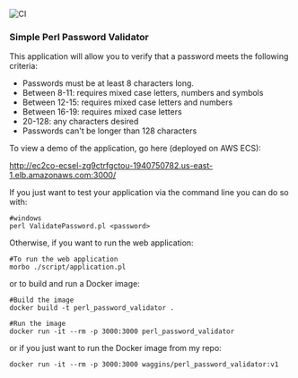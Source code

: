 ![CI](https://github.com/wkennedy/password-validation/workflows/CI/badge.svg)

### Simple Perl Password Validator

This application will allow you to verify that a password meets the following criteria:

- Passwords must be at least 8 characters long.
- Between 8-11: requires mixed case letters, numbers and symbols
- Between 12-15: requires mixed case letters and numbers
- Between 16-19: requires mixed case letters
- 20-128: any characters desired
- Passwords can't be longer than 128 characters

To view a demo of the application, go here (deployed on AWS ECS):

http://ec2co-ecsel-zg9ctrfgctou-1940750782.us-east-1.elb.amazonaws.com:3000/

If you just want to test your application via the command line you can do so with:

    #windows
    perl ValidatePassword.pl <password>
    
Otherwise, if you want to run the web application:

    #To run the web application
    morbo ./script/application.pl

or to build and run a Docker image:

    #Build the image
    docker build -t perl_password_validator .
    
    #Run the image
    docker run -it --rm -p 3000:3000 perl_password_validator
    
or if you just want to run the Docker image from my repo:

    docker run -it --rm -p 3000:3000 waggins/perl_password_validator:v1
